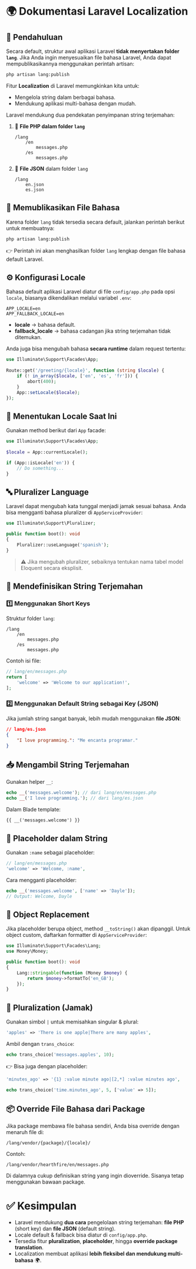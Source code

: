 # 🌍 Dokumentasi Laravel Localization

## 📌 Pendahuluan

Secara default, struktur awal aplikasi Laravel **tidak menyertakan folder `lang`**.
Jika Anda ingin menyesuaikan file bahasa Laravel, Anda dapat mempublikasikannya menggunakan perintah artisan:

```bash
php artisan lang:publish
```

Fitur **Localization** di Laravel memungkinkan kita untuk:

* Mengelola string dalam berbagai bahasa.
* Mendukung aplikasi multi-bahasa dengan mudah.

Laravel mendukung dua pendekatan penyimpanan string terjemahan:

1. 📁 **File PHP dalam folder `lang`**

   ```
   /lang
       /en
           messages.php
       /es
           messages.php
   ```
2. 📄 **File JSON** dalam folder `lang`

   ```
   /lang
       en.json
       es.json
   ```



## 📂 Memublikasikan File Bahasa

Karena folder `lang` tidak tersedia secara default, jalankan perintah berikut untuk membuatnya:

```bash
php artisan lang:publish
```

👉 Perintah ini akan menghasilkan folder `lang` lengkap dengan file bahasa default Laravel.



## ⚙️ Konfigurasi Locale

Bahasa default aplikasi Laravel diatur di file `config/app.php` pada opsi `locale`, biasanya dikendalikan melalui variabel `.env`:

```env
APP_LOCALE=en
APP_FALLBACK_LOCALE=en
```

* **locale** → bahasa default.
* **fallback\_locale** → bahasa cadangan jika string terjemahan tidak ditemukan.

Anda juga bisa mengubah bahasa **secara runtime** dalam request tertentu:

```php
use Illuminate\Support\Facades\App;
 
Route::get('/greeting/{locale}', function (string $locale) {
    if (! in_array($locale, ['en', 'es', 'fr'])) {
        abort(400);
    }
    App::setLocale($locale);
});
```



## 🔎 Menentukan Locale Saat Ini

Gunakan method berikut dari `App` facade:

```php
use Illuminate\Support\Facades\App;
 
$locale = App::currentLocale();

if (App::isLocale('en')) {
    // Do something...
}
```



## 🔤 Pluralizer Language

Laravel dapat mengubah kata tunggal menjadi jamak sesuai bahasa. Anda bisa mengganti bahasa pluralizer di `AppServiceProvider`:

```php
use Illuminate\Support\Pluralizer;

public function boot(): void
{
    Pluralizer::useLanguage('spanish');
}
```

> ⚠️ Jika mengubah pluralizer, sebaiknya tentukan nama tabel model Eloquent secara eksplisit.



## 📝 Mendefinisikan String Terjemahan

### 1️⃣ Menggunakan **Short Keys**

Struktur folder `lang`:

```
/lang
    /en
        messages.php
    /es
        messages.php
```

Contoh isi file:

```php
// lang/en/messages.php
return [
    'welcome' => 'Welcome to our application!',
];
```



### 2️⃣ Menggunakan **Default String sebagai Key (JSON)**

Jika jumlah string sangat banyak, lebih mudah menggunakan **file JSON**:

```json
// lang/es.json
{
    "I love programming.": "Me encanta programar."
}
```



## 📥 Mengambil String Terjemahan

Gunakan helper `__`:

```php
echo __('messages.welcome'); // dari lang/en/messages.php
echo __('I love programming.'); // dari lang/es.json
```

Dalam Blade template:

```blade
{{ __('messages.welcome') }}
```



## 🔄 Placeholder dalam String

Gunakan `:name` sebagai placeholder:

```php
// lang/en/messages.php
'welcome' => 'Welcome, :name',
```

Cara mengganti placeholder:

```php
echo __('messages.welcome', ['name' => 'Dayle']);
// Output: Welcome, Dayle
```



## 🧩 Object Replacement

Jika placeholder berupa object, method `__toString()` akan dipanggil.
Untuk object custom, daftarkan formatter di `AppServiceProvider`:

```php
use Illuminate\Support\Facades\Lang;
use Money\Money;

public function boot(): void
{
    Lang::stringable(function (Money $money) {
        return $money->formatTo('en_GB');
    });
}
```



## 🍎 Pluralization (Jamak)

Gunakan simbol `|` untuk memisahkan singular & plural:

```php
'apples' => 'There is one apple|There are many apples',
```

Ambil dengan `trans_choice`:

```php
echo trans_choice('messages.apples', 10);
```

👉 Bisa juga dengan placeholder:

```php
'minutes_ago' => '{1} :value minute ago|[2,*] :value minutes ago',

echo trans_choice('time.minutes_ago', 5, ['value' => 5]);
```



## 📦 Override File Bahasa dari Package

Jika package membawa file bahasa sendiri, Anda bisa override dengan menaruh file di:

```
/lang/vendor/{package}/{locale}/
```

Contoh:

```
/lang/vendor/hearthfire/en/messages.php
```

Di dalamnya cukup definisikan string yang ingin dioverride. Sisanya tetap menggunakan bawaan package.



# ✅ Kesimpulan

* Laravel mendukung **dua cara** pengelolaan string terjemahan: **file PHP** (short key) dan **file JSON** (default string).
* Locale default & fallback bisa diatur di `config/app.php`.
* Tersedia fitur **pluralization**, **placeholder**, hingga **override package translation**.
* Localization membuat aplikasi **lebih fleksibel dan mendukung multi-bahasa** 🌍.


